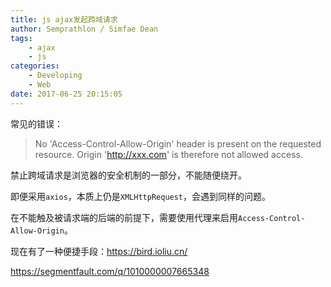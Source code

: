 ```yaml
---
title: js ajax发起跨域请求
author: Semprathlon / Simfae Dean
tags:
	- ajax
	- js
categories:
	- Developing
	- Web
date: 2017-06-25 20:15:05
---
```

常见的错误：
> No 'Access-Control-Allow-Origin' header is present on the requested resource. Origin 'http://xxx.com' is therefore not allowed access.

禁止跨域请求是浏览器的安全机制的一部分，不能随便绕开。

即便采用`axios`，本质上仍是`XMLHttpRequest`，会遇到同样的问题。

在不能触及被请求端的后端的前提下，需要使用代理来启用`Access-Control-Allow-Origin`。

现在有了一种便捷手段：https://bird.ioliu.cn/

https://segmentfault.com/q/1010000007665348